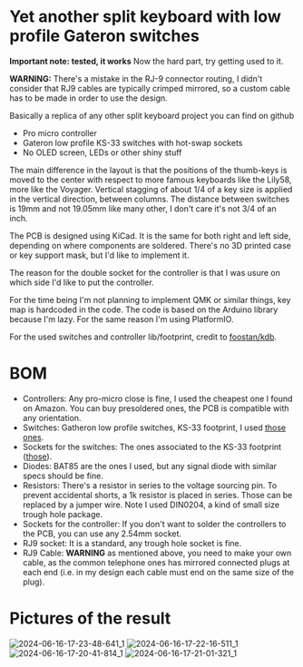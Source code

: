 # Yet another split keyboard with low profile Gateron switches

**Important note: tested, it works**
Now the hard part, try getting used to it.

**WARNING:** There's a mistake in the RJ-9 connector routing, I didn't consider that RJ9 cables are typically crimped mirrored, so a custom cable has to be made in order to use the design.

Basically a replica of any other split keyboard project you can find on github
* Pro micro controller
* Gateron low profile KS-33 switches with hot-swap sockets
* No OLED screen, LEDs or other shiny stuff

The main difference in the layout is that the positions of the thumb-keys is moved to the center with respect to more famous keyboards like the Lily58, more like the Voyager.
Vertical stagging of about 1/4 of a key size is applied in the vertical direction, between columns.
The distance between switches is 19mm and not 19.05mm like many other, I don't care it's not 3/4 of an inch.

The PCB is designed using KiCad. It is the same for both right and left side, depending on where components are soldered.
There's no 3D printed case or key support mask, but I'd like to implement it.

The reason for the double socket for the controller is that I was usure on which side I'd like to put the controller.

For the time being I'm not planning to implement QMK or similar things, key map is hardcoded in the code.
The code is based on the Arduino library because I'm lazy. For the same reason I'm using PlatformIO.

For the used switches and controller lib/footprint, credit to [foostan/kdb](https://github.com/foostan/kbd/tree/main).

# BOM
* Controllers: Any pro-micro close is fine, I used the cheapest one I found on Amazon. You can buy presoldered ones, the PCB is compatible with any orientation.
* Switches: Gatheron low profile switches, KS-33 footprint, I used [those ones](https://www.gateron.com/products/gateron-ks-33-low-profile-20-banana-switch?VariantsId=10734).
* Sockets for the switches: The ones associated to the KS-33 footprint ([those](https://www.gateron.com/products/gateron-low-profile-switch-hot-swap-pcb-socket?VariantsId=10234)).
* Diodes: BAT85 are the ones I used, but any signal diode with similar specs should be fine.
* Resistors: There's a resistor in series to the voltage sourcing pin. To prevent accidental shorts, a 1k resistor is placed in series. Those can be replaced by a jumper wire. Note I used DIN0204, a kind of small size trough hole package.
* Sockets for the controller: If you don't want to solder the controllers to the PCB, you can use any 2.54mm socket.
* RJ9 socket: It is a standard, any trough hole socket is fine.
* RJ9 Cable: **WARNING** as mentioned above, you need to make your own cable, as the common telephone ones has mirrored connected plugs at each end (i.e. in my design each cable must end on the same size of the plug).

# Pictures of the result
![2024-06-16-17-23-48-641_1](https://github.com/cosimini/cambkb/assets/62906444/ec2ab020-c1a1-40b0-9ac5-2ad97fab3e9b)
![2024-06-16-17-22-16-511_1](https://github.com/cosimini/cambkb/assets/62906444/fa82e1bc-4dc1-4705-ae86-45e039a12837)
![2024-06-16-17-20-41-814_1](https://github.com/cosimini/cambkb/assets/62906444/ce6cdbbb-3ab2-4c71-b18e-c91bc6841e46)
![2024-06-16-17-21-01-321_1](https://github.com/cosimini/cambkb/assets/62906444/29d4baf3-8957-483d-917b-7c76c966f15b)
